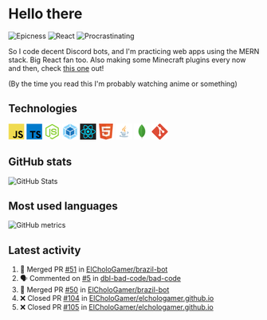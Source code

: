 # Hello there

![Epicness](https://img.shields.io/badge/Epicness-69%25-brightgreen)
![React](https://img.shields.io/badge/React-good-blue)
![Procrastinating](https://img.shields.io/badge/Procrastinating-always-red)

So I code decent Discord bots, and I'm practicing web apps using the MERN stack. Big React fan too.
Also making some Minecraft plugins every now and then, check [this one][userlogin] out!

(By the time you read this I'm probably watching anime or something)

## Technologies

![JavaScript][javascript]
![TypeScript][typescript]
![Node.js][node]
![Webpack][webpack]
![React][react]
![HTML][html]
![Java][java]
![MongoDB][mongodb]
![Git][git]

## GitHub stats

![GitHub Stats](https://github-readme-stats.vercel.app/api?username=ElCholoGamer&theme=tokyonight)

## Most used languages

![GitHub metrics](https://metrics.lecoq.io/ElCholoGamer?template=terminal&base.header=0&base.activity=0&base.community=0&base.repositories=0&base.metadata=0&languages=1)

## Latest activity

<!--START_SECTION:activity-->

1. 🎉 Merged PR [#51](https://github.com/ElCholoGamer/brazil-bot/pull/51) in [ElCholoGamer/brazil-bot](https://github.com/ElCholoGamer/brazil-bot)
2. 🗣 Commented on [#5](https://github.com/dbl-bad-code/bad-code/issues/5) in [dbl-bad-code/bad-code](https://github.com/dbl-bad-code/bad-code)
3. 🎉 Merged PR [#50](https://github.com/ElCholoGamer/brazil-bot/pull/50) in [ElCholoGamer/brazil-bot](https://github.com/ElCholoGamer/brazil-bot)
4. ❌ Closed PR [#104](https://github.com/ElCholoGamer/elchologamer.github.io/pull/104) in [ElCholoGamer/elchologamer.github.io](https://github.com/ElCholoGamer/elchologamer.github.io)
5. ❌ Closed PR [#105](https://github.com/ElCholoGamer/elchologamer.github.io/pull/105) in [ElCholoGamer/elchologamer.github.io](https://github.com/ElCholoGamer/elchologamer.github.io)
<!--END_SECTION:activity-->

[userlogin]: https://www.spigotmc.org/resources/userlogin.80669/
[javascript]: https://raw.githubusercontent.com/ElCholoGamer/ElCholoGamer/master/icons/javascript.png
[typescript]: https://raw.githubusercontent.com/ElCholoGamer/ElCholoGamer/master/icons/typescript.png
[java]: https://raw.githubusercontent.com/ElCholoGamer/ElCholoGamer/master/icons/java.png
[node]: https://raw.githubusercontent.com/ElCholoGamer/ElCholoGamer/master/icons/node.png
[react]: https://raw.githubusercontent.com/ElCholoGamer/ElCholoGamer/master/icons/react.png
[webpack]: https://raw.githubusercontent.com/ElCholoGamer/ElCholoGamer/master/icons/webpack.png
[html]: https://raw.githubusercontent.com/ElCholoGamer/ElCholoGamer/master/icons/html.png
[git]: https://raw.githubusercontent.com/ElCholoGamer/ElCholoGamer/master/icons/git.png
[mongodb]: https://raw.githubusercontent.com/ElCholoGamer/ElCholoGamer/master/icons/mongodb.png
